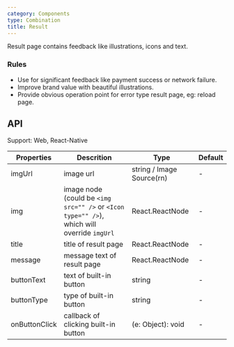 ```yaml
---
category: Components
type: Combination
title: Result
---
```


Result page contains feedback like illustrations, icons and text.

### Rules

- Use for significant feedback like payment success or network failure.
- Improve brand value with beautiful illustrations.
- Provide obvious operation point for error type result page, eg: reload page.

## API

Support: Web, React-Native

Properties | Descrition | Type | Default
-----------|------------|------|--------
imgUrl | image url | string / Image Source(rn)  | -
img | image node (could be `<img src="" />` or `<Icon type="" />`), which will override `imgUrl` | React.ReactNode | -
title | title of result page | React.ReactNode | -
message | message text of result page | React.ReactNode | -
buttonText | text of built-in button | string | -
buttonType | type of built-in button | string | -
onButtonClick | callback of clicking built-in button | (e: Object): void | -
